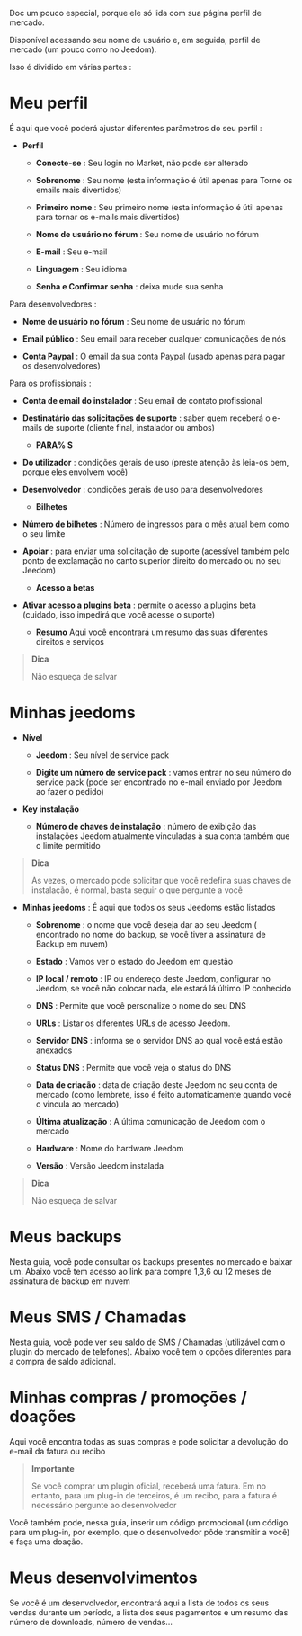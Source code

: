 Doc um pouco especial, porque ele só lida com sua página
perfil de mercado.

Disponível acessando seu nome de usuário e, em seguida, perfil de
mercado (um pouco como no Jeedom).

Isso é dividido em várias partes :

Meu perfil 
==========

É aqui que você poderá ajustar diferentes parâmetros do seu
perfil :

-   **Perfil**

    -   **Conecte-se** : Seu login no Market, não pode ser alterado

    -   **Sobrenome** : Seu nome (esta informação é útil apenas para
        Torne os emails mais divertidos)

    -   **Primeiro nome** : Seu primeiro nome (esta informação é útil apenas
        para tornar os e-mails mais divertidos)

    -   **Nome de usuário no fórum** : Seu nome de usuário no fórum

    -   **E-mail** : Seu e-mail

    -   **Linguagem** : Seu idioma

    -   **Senha e Confirmar senha** : deixa
        mude sua senha

Para desenvolvedores :

-   **Nome de usuário no fórum** : Seu nome de usuário no fórum

-   **Email público** : Seu email para receber qualquer
    comunicações de nós

-   **Conta Paypal** : O email da sua conta Paypal (usado apenas
    para pagar os desenvolvedores)

Para os profissionais :

-   **Conta de email do instalador** : Seu email de contato profissional

-   **Destinatário das solicitações de suporte** : saber quem receberá o
    e-mails de suporte (cliente final, instalador ou ambos)

    -   **PARA% S**

-   **Do utilizador** : condições gerais de uso (preste atenção às
    leia-os bem, porque eles envolvem você)

-   **Desenvolvedor** : condições gerais de uso para
    desenvolvedores

    -   **Bilhetes**

-   **Número de bilhetes** : Número de ingressos para o mês atual
    bem como o seu limite

-   **Apoiar** : para enviar uma solicitação de suporte (acessível
    também pelo ponto de exclamação no canto superior direito do mercado ou
    no seu Jeedom)

    -   **Acesso a betas**

-   **Ativar acesso a plugins beta** : permite o acesso a
    plugins beta (cuidado, isso impedirá que você acesse o suporte)

    -   **Resumo** Aqui você encontrará um resumo das suas diferentes
        direitos e serviços

> **Dica**
>
> Não esqueça de salvar

Minhas jeedoms 
===========

-   **Nível**

    -   **Jeedom** : Seu nível de service pack

    -   **Digite um número de service pack** : vamos entrar no seu
        número do service pack (pode ser encontrado no e-mail enviado por
        Jeedom ao fazer o pedido)

-   **Key instalação**

    -   **Número de chaves de instalação** : número de exibição
        das instalações Jeedom atualmente vinculadas à sua conta também
        que o limite permitido

> **Dica**
>
> Às vezes, o mercado pode solicitar que você redefina
> suas chaves de instalação, é normal, basta seguir o que
> pergunte a você

-   **Minhas jeedoms** : É aqui que todos os seus Jeedoms estão listados

    -   **Sobrenome** : o nome que você deseja dar ao seu Jeedom (
        encontrado no nome do backup, se você tiver a assinatura de
        Backup em nuvem)

    -   **Estado** : Vamos ver o estado do Jeedom em questão

    -   **IP local / remoto** : IP ou endereço deste Jeedom,
        configurar no Jeedom, se você não colocar nada, ele estará lá
        último IP conhecido

    -   **DNS** : Permite que você personalize o nome do seu DNS

    -   **URLs** : Listar os diferentes URLs de acesso Jeedom.

    -   **Servidor DNS** : informa se o servidor DNS ao qual você está
        estão anexados

    -   **Status DNS** : Permite que você veja o status do DNS

    -   **Data de criação** : data de criação deste Jeedom no seu
        conta de mercado (como lembrete, isso é feito automaticamente quando
        você o vincula ao mercado)

    -   **Última atualização** : A última comunicação de Jeedom com
        o mercado

    -   **Hardware** : Nome do hardware Jeedom

    -   **Versão** : Versão Jeedom instalada

> **Dica**
>
> Não esqueça de salvar

Meus backups 
===========

Nesta guia, você pode consultar os backups presentes no
mercado e baixar um. Abaixo você tem acesso ao link para
compre 1,3,6 ou 12 meses de assinatura de backup em nuvem

Meus SMS / Chamadas 
==============

Nesta guia, você pode ver seu saldo de SMS / Chamadas
(utilizável com o plugin do mercado de telefones). Abaixo você tem o
opções diferentes para a compra de saldo adicional.

Minhas compras / promoções / doações 
======================

Aqui você encontra todas as suas compras e pode solicitar a devolução do
e-mail da fatura ou recibo

> **Importante**
>
> Se você comprar um plugin oficial, receberá uma fatura. Em
> no entanto, para um plug-in de terceiros, é um recibo, para a fatura é necessário
> pergunte ao desenvolvedor

Você também pode, nessa guia, inserir um código promocional (um código
para um plug-in, por exemplo, que o desenvolvedor pôde transmitir a você) e
faça uma doação.

Meus desenvolvimentos 
=================

Se você é um desenvolvedor, encontrará aqui a lista de todos os seus
vendas durante um período, a lista dos seus pagamentos e um resumo das
número de downloads, número de vendas…
